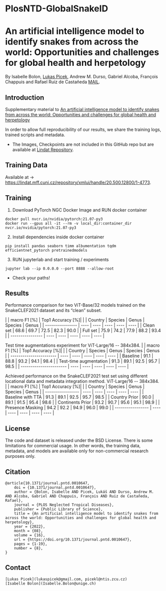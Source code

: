 # PlosNTD-GlobalSnakeID


# An artificial intelligence model to identify snakes from across the world: Opportunities and challenges for global health and herpetology

By Isabelle Bolon, [Lukas Picek](https://sites.google.com/view/picekl), Andrew M. Durso, Gabriel Alcoba, François Chappuis and Rafael Ruiz de Castañeda 
[MAIL](mailto:lukaspicek@gmail.com?subject=[GitHub]%20DanishFungi2020%20Project).

## Introduction



Supplementary material to [An artificial intelligence model to identify snakes from across the world: Opportunities and challenges for global health and herpetology](https://journals.plos.org/plosntds/article?id=10.1371/journal.pntd.0010647)

In order to allow full reproducibility of our results, we share the training logs, trained scripts and metadata.
- The Images, Checkpoints are not included in this GitHub repo but are available at [Lindat Repository](https://lindat.mff.cuni.cz/repository/xmlui/handle/20.500.12800/1-4773).

## Training Data

Available at -> https://lindat.mff.cuni.cz/repository/xmlui/handle/20.500.12800/1-4773.

## Training

1. Download PyTorch NGC Docker Image and RUN docker container

```
docker pull nvcr.io/nvidia/pytorch:21.07-py3
docker run --gpus all -it --rm -v local_dir:container_dir nvcr.io/nvidia/pytorch:21.07-py3
```

2. Install dependencies inside docker container

```
pip install pandas seaborn timm albumentation tqdm efficientnet_pytorch pretrainedmodels
```
3. RUN jupyterlab and start training / experiments
```
jupyter lab --ip 0.0.0.0 --port 8888 --allow-root
```
* Check your paths! 

## Results

Performance comparison for two ViT-Base/32 models trained on the SnakeCLEF2021 dataset and its “clean” subset.

|  | macro F1 [%] | Top1 Accuracy [%]|
|  | Country | Species | Genus | Species | Genus |
| ---------------- | ---- | ---- | ---- | ---- | ---- |
| Clean set        | 68.6 | 69.7 | 72.5 | 82.3 | 90.0 |
| Full set         | 75.9 | 74.2 | 77.9 | 88.2 | 93.4 |
| ---------------- | ---- | ---- | ---- | ---- | ---- |

Test time augmentations experiment for ViT-Large/16 -- 384x384.
|  | macro F1 [%] | Top1 Accuracy [%]|
|  | Country | Species | Genus | Species | Genus |
| ----------------------- | ---- | ---- | ---- | ---- | ---- |
| Baseline                | 91.1 | 88.8 | 93.2 | 94.1 | 98.4 |
| Test-time augmentation  | 91.3 | 89.1 | 92.5 | 95.7 | 98.5 |
| ----------------------- | ---- | ---- | ---- | ---- | ---- |

Achieved performance on the SnakeCLEF2021 test set using different locational data and metadata integration method. ViT-Large/16 -- 384x384.
|  | macro F1 [%] | Top1 Accuracy [%]|
|  | Country | Species | Genus | Species | Genus |
| ----------------- | ---- | ---- | ---- | ---- | ---- |
| Baseline with TTA | 91.3 | 89.1 | 92.5 | 95.7 | 98.5 |
| Country Prior     | 90.0 | 89.1 | 91.5 | 95.4 | 98.6 |
| Continents Prior  | 93.2 | 90.7 | 95.6 | 95.1 | 98.9 |
| Presence Masking  | 94.2 | 92.2 | 94.9 | 96.0 | 99.0 |
| ----------------- | ---- | ---- | ---- | ---- | ---- |


## License

The code and dataset is released under the BSD License. There is some limitations for commercial usage.
In other words, the training data, metadata, and models are available only for non-commercial research purposes only.

## Citation



```
@article{10.1371/journal.pntd.0010647,
    doi = {10.1371/journal.pntd.0010647},
    author = {Bolon, Isabelle AND Picek, Lukáš AND Durso, Andrew M. AND Alcoba, Gabriel AND Chappuis, François AND Ruiz de Castañeda, Rafael},
    journal = {PLOS Neglected Tropical Diseases},
    publisher = {Public Library of Science},
    title = {An artificial intelligence model to identify snakes from across the world: Opportunities and challenges for global health and herpetology},
    year = {2022},
    month = {08},
    volume = {16},
    url = {https://doi.org/10.1371/journal.pntd.0010647},
    pages = {1-19},
    number = {8},
}
```

## Contact

```
[Lukas Picek](lukaspicek@gmail.com, picekl@ntis.zcu.cz)
[Isabelle Bolon](Isabelle.Bolon@unige.ch)
```
